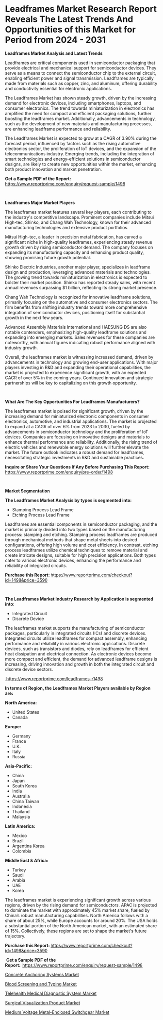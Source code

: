 <p><h1>Leadframes Market Research Report Reveals The Latest Trends And Opportunities of this Market for Period from 2024 - 2031</h1></p><p><strong>Leadframes Market Analysis and Latest Trends</strong></p>
<p><p>Leadframes are critical components used in semiconductor packaging that provide electrical and mechanical support for semiconductor devices. They serve as a means to connect the semiconductor chip to the external circuit, enabling efficient power and signal transmission. Leadframes are typically made from materials such as copper, zinc, and aluminum, offering durability and conductivity essential for electronic applications.</p><p>The Leadframes Market has shown steady growth, driven by the increasing demand for electronic devices, including smartphones, laptops, and consumer electronics. The trend towards miniaturization in electronics has amplified the need for compact and efficient packaging solutions, further boosting the leadframes market. Additionally, advancements in technology, such as the development of new materials and manufacturing processes, are enhancing leadframe performance and reliability.</p><p>The Leadframes Market is expected to grow at a CAGR of 3.90% during the forecast period, influenced by factors such as the rising automotive electronics sector, the proliferation of IoT devices, and the expansion of the telecommunications industry. Emerging trends, including the integration of smart technologies and energy-efficient solutions in semiconductor designs, are likely to create new opportunities within the market, enhancing both product innovation and market penetration.</p></p>
<p><strong>Get a Sample PDF of the Report:&nbsp;</strong> <a href="https://www.reportprime.com/enquiry/request-sample/1498">https://www.reportprime.com/enquiry/request-sample/1498</a></p>
<p>&nbsp;</p>
<p><strong>Leadframes Major Market Players</strong></p>
<p><p>The leadframes market features several key players, each contributing to the industry's competitive landscape. Prominent companies include Mitsui High-tec, Shinko, and Chang Wah Technology, known for their advanced manufacturing technologies and extensive product portfolios.</p><p>Mitsui High-tec, a leader in precision metal fabrication, has carved a significant niche in high-quality leadframes, experiencing steady revenue growth driven by rising semiconductor demand. The company focuses on expanding its manufacturing capacity and enhancing product quality, showing promising future growth potential.</p><p>Shinko Electric Industries, another major player, specializes in leadframe design and production, leveraging advanced materials and technologies. The growing trend towards miniaturization in electronics is expected to bolster their market position. Shinko has reported steady sales, with recent annual revenues surpassing $1 billion, reflecting its strong market presence.</p><p>Chang Wah Technology is recognized for innovative leadframe solutions, primarily focusing on the automotive and consumer electronics sectors. The firm benefits from shifting industry trends toward more comprehensive integration of semiconductor devices, positioning itself for substantial growth in the next few years.</p><p>Advanced Assembly Materials International and HAESUNG DS are also notable contenders, emphasizing high-quality leadframe solutions and expanding into emerging markets. Sales revenues for these companies are noteworthy, with annual figures indicating robust performance aligned with industry growth.</p><p>Overall, the leadframes market is witnessing increased demand, driven by advancements in technology and growing end-user applications. With major players investing in R&D and expanding their operational capabilities, the market is projected to experience significant growth, with an expected CAGR of over 5% in the coming years. Continued innovation and strategic partnerships will be key to capitalizing on this growth opportunity.</p></p>
<p>&nbsp;</p>
<p><strong>What Are The Key Opportunities For Leadframes Manufacturers?</strong></p>
<p><p>The leadframes market is poised for significant growth, driven by the increasing demand for miniaturized electronic components in consumer electronics, automotive, and industrial applications. The market is projected to expand at a CAGR of over 6% from 2023 to 2030, fueled by advancements in semiconductor technology and the proliferation of IoT devices. Companies are focusing on innovative designs and materials to enhance thermal performance and reliability. Additionally, the rising trend of electric vehicles and renewable energy solutions will further elevate the market. The future outlook indicates a robust demand for leadframes, necessitating strategic investments in R&D and sustainable practices.</p></p>
<p><strong>Inquire or Share Your Questions If Any Before Purchasing This Report:</strong> <a href="https://www.reportprime.com/enquiry/pre-order/1498">https://www.reportprime.com/enquiry/pre-order/1498</a></p>
<p>&nbsp;</p>
<p><strong>Market Segmentation</strong></p>
<p><strong>The Leadframes Market Analysis by types is segmented into:</strong></p>
<p><ul><li>Stamping Process Lead Frame</li><li>Etching Process Lead Frame</li></ul></p>
<p><p>Leadframes are essential components in semiconductor packaging, and the market is primarily divided into two types based on the manufacturing process: stamping and etching. Stamping process leadframes are produced through mechanical methods that shape metal sheets into desired configurations, offering high volume and cost efficiency. In contrast, etching process leadframes utilize chemical techniques to remove material and create intricate designs, suitable for high precision applications. Both types cater to various electronic devices, enhancing the performance and reliability of integrated circuits.</p></p>
<p><strong>Purchase this Report:&nbsp;</strong><a href="https://www.reportprime.com/checkout?id=1498&price=3590">https://www.reportprime.com/checkout?id=1498&price=3590</a></p>
<p>&nbsp;</p>
<p><strong>The Leadframes Market Industry Research by Application is segmented into:</strong></p>
<p><ul><li>Integrated Circuit</li><li>Discrete Device</li></ul></p>
<p><p>The leadframes market supports the manufacturing of semiconductor packages, particularly in integrated circuits (ICs) and discrete devices. Integrated circuits utilize leadframes for compact assembly, enhancing performance and reliability in various electronic applications. Discrete devices, such as transistors and diodes, rely on leadframes for efficient heat dissipation and electrical connection. As electronic devices become more compact and efficient, the demand for advanced leadframe designs is increasing, driving innovation and growth in both the integrated circuit and discrete device sectors.</p></p>
<p><a href="https://www.reportprime.com/leadframes-r1498">&nbsp;https://www.reportprime.com/leadframes-r1498</a></p>
<p><strong>In terms of Region, the Leadframes Market Players available by Region are:</strong></p>
<p>
    <p> <strong> North America: </strong>
        <ul>
            <li>United States</li>
            <li>Canada</li>
        </ul>
        </p> 
    <p> <strong> Europe: </strong>
        <ul>
            <li>Germany</li>
            <li>France</li>
            <li>U.K.</li>
            <li>Italy</li>
            <li>Russia</li>
        </ul>
        </p> 
    <p> <strong> Asia-Pacific: </strong>
        <ul>
            <li>China</li>
            <li>Japan</li>
            <li>South Korea</li>
            <li>India</li>
            <li>Australia</li>
            <li>China Taiwan</li>
            <li>Indonesia</li>
            <li>Thailand</li>
            <li>Malaysia</li>
        </ul>
        </p> 
    <p> <strong> Latin America: </strong>
        <ul>
            <li>Mexico</li>
            <li>Brazil</li>
            <li>Argentina Korea</li>
            <li>Colombia</li>
        </ul>
        </p> 
    <p> <strong> Middle East & Africa: </strong>
        <ul>
            <li>Turkey</li>
            <li>Saudi</li>
            <li>Arabia</li>
            <li>UAE</li>
            <li>Korea</li>
        </ul>
    </p>
    </p>
<p><p>The leadframes market is experiencing significant growth across various regions, driven by the rising demand for semiconductors. APAC is projected to dominate the market with approximately 45% market share, fueled by China’s robust manufacturing capabilities. North America follows with a share of about 25%, while Europe accounts for around 20%. The USA holds a substantial portion of the North American market, with an estimated share of 15%. Collectively, these regions are set to shape the market's future trajectory.</p></p>
<p><strong>Purchase this Report: </strong><a href="https://www.reportprime.com/checkout?id=1498&price=3590">https://www.reportprime.com/checkout?id=1498&price=3590</a></p>
<p>&nbsp;<strong>Get a Sample PDF of the Report:&nbsp;&nbsp;</strong><a href="https://www.reportprime.com/enquiry/request-sample/1498">https://www.reportprime.com/enquiry/request-sample/1498</a></p>
<p><strong></strong></p>
<p><p><a href="https://www.linkedin.com/pulse/navigating-global-concrete-anchoring-systems-market-edync?trackingId=v3mr%2BLg%2FRzyY3QRKn2gGnA%3D%3D">Concrete Anchoring Systems Market</a></p><p><a href="https://medium.com/@benjamin.kelly9076/what-innovations-and-market-trends-are-shaping-the-blood-screening-and-typing-market-d57d8841bc27">Blood Screening and Typing Market</a></p><p><a href="https://issuu.com/reportprime-2/docs/telehealth-medical-diagnostic-syste_d834c730f6b769">Telehealth Medical Diagnostic System Market</a></p><p><a href="https://medium.com/@benjamin.kelly9076/surgical-visualization-product-market-industry-trends-and-forecast-for-period-from-2024-to-2031-4a609ad556e1">Surgical Visualization Product Market</a></p><p><a href="https://issuu.com/reportprime-2/docs/medium-voltage-metal-enclosed-switc_5c99575f81e456">Medium Voltage Metal-Enclosed Switchgear Market</a></p></p>